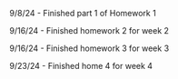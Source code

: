 9/8/24 - Finished part 1 of Homework 1

9/16/24 - Finished homework 2 for week 2

9/16/24 - Finished homework 3 for week 3

9/23/24 - Finished home 4 for week 4
